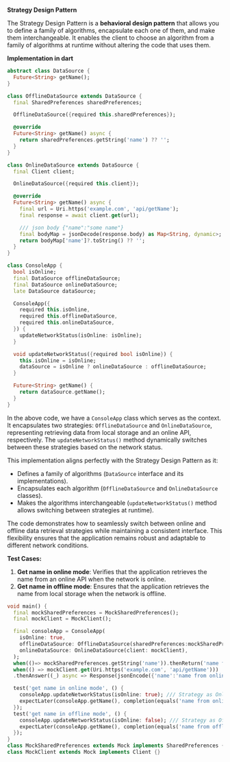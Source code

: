 **Strategy Design Pattern**

The Strategy Design Pattern is a __behavioral design pattern__ that allows you to define a family of algorithms, encapsulate each one of them, and make them interchangeable. It enables the client to choose an algorithm from a family of algorithms at runtime without altering the code that uses them.


**Implementation in dart**

```dart
abstract class DataSource {
  Future<String> getName();
}

class OfflineDataSource extends DataSource {
  final SharedPreferences sharedPreferences;

  OfflineDataSource({required this.sharedPreferences});

  @override
  Future<String> getName() async {
    return sharedPreferences.getString('name') ?? '';
  }
}

class OnlineDataSource extends DataSource {
  final Client client;

  OnlineDataSource({required this.client});

  @override
  Future<String> getName() async {
    final url = Uri.https('example.com', 'api/getName');
    final response = await client.get(url);

    /// json body {"name":"some name"}
    final bodyMap = jsonDecode(response.body) as Map<String, dynamic>;
    return bodyMap['name']?.toString() ?? '';
  }
}

class ConsoleApp {
  bool isOnline;
  final DataSource offlineDataSource;
  final DataSource onlineDataSource;
  late DataSource dataSource;

  ConsoleApp({
    required this.isOnline,
    required this.offlineDataSource,
    required this.onlineDataSource,
  }) {
    updateNetworkStatus(isOnline: isOnline);
  }

  void updateNetworkStatus({required bool isOnline}) {
    this.isOnline = isOnline;
    dataSource = isOnline ? onlineDataSource : offlineDataSource;
  }

  Future<String> getName() {
    return dataSource.getName();
  }
}

```

In the above code, we have a `ConsoleApp` class which serves as the context. It encapsulates two strategies: `OfflineDataSource` and `OnlineDataSource`, representing retrieving data from local storage and an online API, respectively. The `updateNetworkStatus()` method dynamically switches between these strategies based on the network status.

This implementation aligns perfectly with the Strategy Design Pattern as it:

- Defines a family of algorithms (`DataSource` interface and its implementations).
- Encapsulates each algorithm (`OfflineDataSource` and `OnlineDataSource` classes).
- Makes the algorithms interchangeable (`updateNetworkStatus()` method allows switching between strategies at runtime).


The code demonstrates how to seamlessly switch between online and offline data retrieval strategies while maintaining a consistent interface. This flexibility ensures that the application remains robust and adaptable to different network conditions.

**Test Cases:**

1. **Get name in online mode**: Verifies that the application retrieves the name from an online API when the network is online.
2. **Get name in offline mode**: Ensures that the application retrieves the name from local storage when the network is offline.

```dart
void main() {
  final mockSharedPreferences = MockSharedPreferences();
  final mockClient = MockClient();

  final consoleApp = ConsoleApp(
    isOnline: true,
    offlineDataSource: OfflineDataSource(sharedPreferences:mockSharedPreferences),
    onlineDataSource: OnlineDataSource(client: mockClient),
  );
  when(()=> mockSharedPreferences.getString('name')).thenReturn('name from offline');
  when(() => mockClient.get(Uri.https('example.com', 'api/getName')))
  .thenAnswer((_) async => Response(jsonEncode({'name':'name from online'}), 200));

  test('get name in online mode', () {
    consoleApp.updateNetworkStatus(isOnline: true); /// Strategy as Online ✅
    expectLater(consoleApp.getName(), completion(equals('name from online')));
  });
  test('get name in offline mode', () {
    consoleApp.updateNetworkStatus(isOnline: false); /// Strategy as Offline ❎
    expectLater(consoleApp.getName(), completion(equals('name from offline')));
  });
}
class MockSharedPreferences extends Mock implements SharedPreferences {}
class MockClient extends Mock implements Client {}
```

